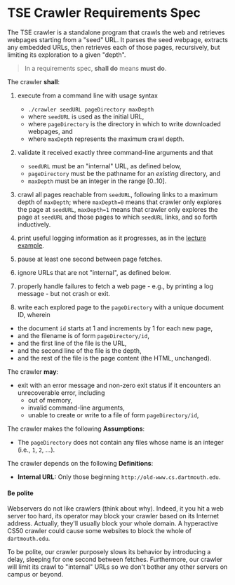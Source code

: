 # TSE Crawler Requirements Spec

The TSE crawler is a standalone program that crawls the web and retrieves webpages starting from a "seed" URL.
It parses the seed webpage, extracts any embedded URLs, then retrieves each of those pages, recursively, but limiting its exploration to a given "depth".

> In a requirements spec, **shall do** means **must do**.

The crawler **shall**:

 1. execute from a command line with usage syntax
    * `./crawler seedURL pageDirectory maxDepth`
    * where `seedURL` is used as the initial URL,
    * where `pageDirectory` is the directory in which to write downloaded webpages, and
    * where `maxDepth` represents the maximum crawl depth.

 2. validate it received exactly three command-line arguments and that 
    * `seedURL` must be an "internal" URL, as defined below,
    * `pageDirectory` must be the pathname for an *existing* directory, and
    * `maxDepth` must be an integer in the range [0..10].

 2. crawl all pages reachable from `seedURL`, following  links to a maximum depth of `maxDepth`; where `maxDepth=0` means that crawler only explores the page at `seedURL`, `maxDepth=1` means that crawler only explores the page at `seedURL` and those pages to which `seedURL` links, and so forth inductively.

 3. print useful logging information as it progresses, as in the [lecture example]({{site.lectures}}/crawler).

 3. pause at least one second between page fetches.

 3. ignore URLs that are not "internal", as defined below.

 4. properly handle failures to fetch a web page - e.g., by printing a log message - but not crash or exit.

 4. write each explored page to the `pageDirectory` with a unique document ID, wherein

   * the document `id` starts at 1 and increments by 1 for each new page,
   * and the filename is of form `pageDirectory/id`,
   * and the first line of the file is the URL,
   * and the second line of the file is the depth,
   * and the rest of the file is the page content (the HTML, unchanged).

The crawler **may**:

* exit with an error message and non-zero exit status if it encounters an unrecoverable error, including
	* out of memory,
	* invalid command-line arguments,
	* unable to create or write to a file of form `pageDirectory/id`,

The crawler makes the following **Assumptions**:

* The `pageDirectory` does not contain any files whose name is an integer (i.e., `1`, `2`, ...).

The crawler depends on the following **Definitions**:

* **Internal URL:** Only those beginning `http://old-www.cs.dartmouth.edu`.


#### Be polite

Webservers do not like crawlers (think about why).
Indeed, it you hit a web server too hard, its operator may block your crawler based on its Internet address.
Actually, they'll usually block your whole domain.
A hyperactive CS50 crawler could cause some websites to block the whole of `dartmouth.edu`.

To be polite, our crawler purposely slows its behavior by introducing a delay, sleeping for one second between fetches.
Furthermore, our crawler will limit its crawl to "internal" URLs so we don't bother any other servers on campus or beyond.
